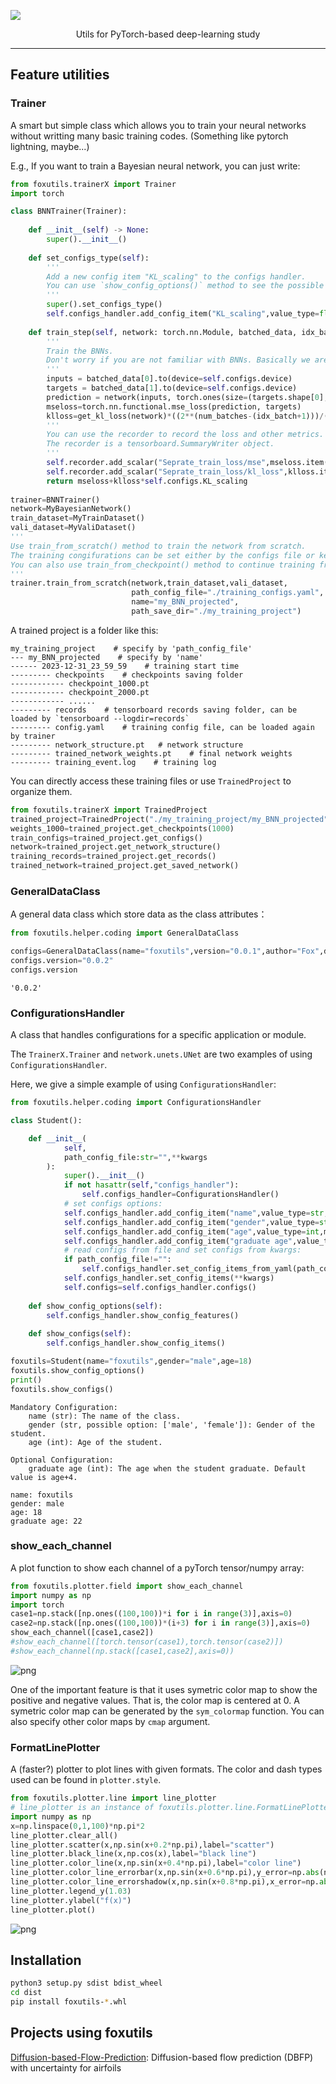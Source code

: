

![](pics/logo.png)

<center>Utils for PyTorch-based deep-learning study </center>

------

## Feature utilities

### Trainer

A smart but simple class which allows you to train your neural networks without writting many basic training codes. (Something like pytorch lightning, maybe...)

E.g., If you want to train a Bayesian neural network, you can just write:


```python
from foxutils.trainerX import Trainer
import torch

class BNNTrainer(Trainer):
    
    def __init__(self) -> None:
        super().__init__()
        
    def set_configs_type(self):
        '''
        Add a new config item "KL_scaling" to the configs handler.
        You can use `show_config_options()` method to see the possible configs.
        '''
        super().set_configs_type()
        self.configs_handler.add_config_item("KL_scaling",value_type=float,default_value=0.01,description="The scaling factor of BNN training.")
    
    def train_step(self, network: torch.nn.Module, batched_data, idx_batch: int, num_batches: int, idx_epoch: int, num_epoch: int):
        '''
        Train the BNNs. 
        Don't worry if you are not familiar with BNNs. Basically we are just using a new loss function.
        '''
        inputs = batched_data[0].to(device=self.configs.device)
        targets = batched_data[1].to(device=self.configs.device)
        prediction = network(inputs, torch.ones(size=(targets.shape[0],), device=self.configs.device)*200, None)
        mseloss=torch.nn.functional.mse_loss(prediction, targets)
        klloss=get_kl_loss(network)*((2**(num_batches-(idx_batch+1)))/(2**num_batches-1))
        '''
        You can use the recorder to record the loss and other metrics.
        The recorder is a tensorboard.SummaryWriter object.
        '''
        self.recorder.add_scalar("Seprate_train_loss/mse",mseloss.item(),(idx_epoch-1)*num_batches+idx_batch)
        self.recorder.add_scalar("Seprate_train_loss/kl_loss",klloss.item(),(idx_epoch-1)*num_batches+idx_batch)
        return mseloss+klloss*self.configs.KL_scaling
    
trainer=BNNTrainer()
network=MyBayesianNetwork()
train_dataset=MyTrainDataset()
vali_dataset=MyValiDataset()
'''
Use train_from_scratch() method to train the network from scratch. 
The training congifurations can be set either by the configs file or keyword arguments in the method.
You can also use train_from_checkpoint() method to continue training from a checkpoint.
'''
trainer.train_from_scratch(network,train_dataset,vali_dataset,
                           path_config_file="./training_configs.yaml",
                           name="my_BNN_projected",
                           path_save_dir="./my_training_project")
```

A trained project is a folder like this:
```
my_training_project    # specify by 'path_config_file'
--- my_BNN_projected    # specify by 'name'
------ 2023-12-31_23_59_59    # training start time
--------- checkpoints    # checkpoints saving folder
------------ checkpoint_1000.pt
------------ checkpoint_2000.pt
------------ ......
--------- records    # tensorboard records saving folder, can be loaded by `tensorboard --logdir=records`
--------- config.yaml    # training config file, can be loaded again by trainer
--------- network_structure.pt   # network structure
--------- trained_network_weights.pt    # final network weights
--------- training_event.log    # training log
```

You can directly access these training files or use `TrainedProject` to organize them.


```python
from foxutils.trainerX import TrainedProject
trained_project=TrainedProject("./my_training_project/my_BNN_projected")
weights_1000=trained_project.get_checkpoints(1000)
train_configs=trained_project.get_configs()
network=trained_project.get_network_structure()
training_records=trained_project.get_records()
trained_network=trained_project.get_saved_network()
```

### GeneralDataClass

A general data class which store data as the class attributes：


```python
from foxutils.helper.coding import GeneralDataClass

configs=GeneralDataClass(name="foxutils",version="0.0.1",author="Fox",description="A set of useful tools for deep learning.")
configs.version="0.0.2"
configs.version
```




    '0.0.2'



### ConfigurationsHandler

A class that handles configurations for a specific application or module.

The `TrainerX.Trainer` and `network.unets.UNet` are two examples of using `ConfigurationsHandler`.

Here, we give a simple example of using `ConfigurationsHandler`:



```python
from foxutils.helper.coding import ConfigurationsHandler

class Student():

    def __init__(
            self,
            path_config_file:str="",**kwargs
        ):
            super().__init__()
            if not hasattr(self,"configs_handler"):
                self.configs_handler=ConfigurationsHandler()
            # set configs options:
            self.configs_handler.add_config_item("name",value_type=str,mandatory=True,description="The name of the class.")
            self.configs_handler.add_config_item("gender",value_type=str,mandatory=True,option=["male","female"],description="Gender of the student.")
            self.configs_handler.add_config_item("age",value_type=int,mandatory=True,description="Age of the student.")
            self.configs_handler.add_config_item("graduate age",value_type=int,default_value_func=lambda configs:configs.age+4,description="The age when the student graduate. Default value is age+4.")
            # read configs from file and set configs from kwargs:
            if path_config_file!="":
                self.configs_handler.set_config_items_from_yaml(path_config_file)
            self.configs_handler.set_config_items(**kwargs)
            self.configs=self.configs_handler.configs()
    
    def show_config_options(self):
        self.configs_handler.show_config_features()
    
    def show_configs(self):
        self.configs_handler.show_config_items()

foxutils=Student(name="foxutils",gender="male",age=18)
foxutils.show_config_options()
print()
foxutils.show_configs()
```

    Mandatory Configuration:
        name (str): The name of the class.
        gender (str, possible option: ['male', 'female']): Gender of the student.
        age (int): Age of the student.
    
    Optional Configuration:
        graduate age (int): The age when the student graduate. Default value is age+4.
    
    name: foxutils
    gender: male
    age: 18
    graduate age: 22


### show_each_channel
A plot function to show each channel of a pyTorch tensor/numpy array:


```python
from foxutils.plotter.field import show_each_channel
import numpy as np
import torch
case1=np.stack([np.ones((100,100))*i for i in range(3)],axis=0)
case2=np.stack([np.ones((100,100))*(i+3) for i in range(3)],axis=0)
show_each_channel([case1,case2])
#show_each_channel([torch.tensor(case1),torch.tensor(case2)])
#show_each_channel(np.stack([case1,case2],axis=0))
```


![png](pics/README_11_0.png)
​    


One of the important feature is that it uses symetric color map to show the positive and negative values.
That is, the color map is centered at 0. A symetric color map can be generated by the `sym_colormap` function.
You can also specify other color maps by `cmap` argument.

### FormatLinePlotter

A (faster?) plotter to plot lines with given formats.
The color and dash types used can be found in `plotter.style`.


```python
from foxutils.plotter.line import line_plotter
# line_plotter is an instance of foxutils.plotter.line.FormatLinePlotter. You can also create your own instance.
import numpy as np
x=np.linspace(0,1,100)*np.pi*2
line_plotter.clear_all()
line_plotter.scatter(x,np.sin(x+0.2*np.pi),label="scatter")
line_plotter.black_line(x,np.cos(x),label="black line")
line_plotter.color_line(x,np.sin(x+0.4*np.pi),label="color line")
line_plotter.color_line_errorbar(x,np.sin(x+0.6*np.pi),y_error=np.abs(np.random.randn(100)*0.1),label="error bar")
line_plotter.color_line_errorshadow(x,np.sin(x+0.8*np.pi),x_error=np.abs(np.random.randn(100)*0.5),label="error shadow")
line_plotter.legend_y(1.03)
line_plotter.ylabel("f(x)")
line_plotter.plot()
```


![png](pics/README_14_0.png)
​    

## Installation

```bash
python3 setup.py sdist bdist_wheel
cd dist
pip install foxutils-*.whl
```

## Projects using foxutils

[Diffusion-based-Flow-Prediction](https://github.com/tum-pbs/Diffusion-based-Flow-Prediction): Diffusion-based flow prediction (DBFP) with uncertainty for airfoils

